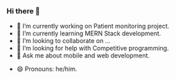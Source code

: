 ### Hi there 👋

<!--
**mallikarjun2000/mallikarjun2000** is a ✨ _special_ ✨ repository because its `README.md` (this file) appears on your GitHub profile.

Here are some ideas to get you started:

-->

- 🔭 I’m currently working on Patient monitoring project.
- 🌱 I’m currently learning MERN Stack development.
- 👯 I’m looking to collaborate on ...
- 🤔 I’m looking for help with Competitive programming.
- 💬 Ask me about mobile and web development.
<!-- - 📫 How to reach me: ... -->
- 😄 Pronouns: he/him.
<!-- ⚡ Fun fact: ...
-->

